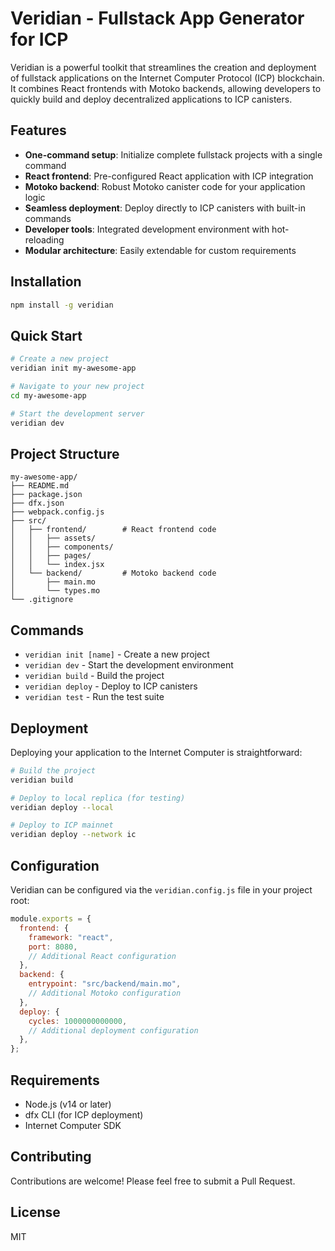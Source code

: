 # Veridian - Fullstack App Generator for ICP

Veridian is a powerful toolkit that streamlines the creation and deployment of fullstack applications on the Internet Computer Protocol (ICP) blockchain. It combines React frontends with Motoko backends, allowing developers to quickly build and deploy decentralized applications to ICP canisters.

## Features

- **One-command setup**: Initialize complete fullstack projects with a single command
- **React frontend**: Pre-configured React application with ICP integration
- **Motoko backend**: Robust Motoko canister code for your application logic
- **Seamless deployment**: Deploy directly to ICP canisters with built-in commands
- **Developer tools**: Integrated development environment with hot-reloading
- **Modular architecture**: Easily extendable for custom requirements

## Installation

```bash
npm install -g veridian
```

## Quick Start

```bash
# Create a new project
veridian init my-awesome-app

# Navigate to your new project
cd my-awesome-app

# Start the development server
veridian dev
```

## Project Structure

```
my-awesome-app/
├── README.md
├── package.json
├── dfx.json
├── webpack.config.js
├── src/
│   ├── frontend/        # React frontend code
│   │   ├── assets/
│   │   ├── components/
│   │   ├── pages/
│   │   └── index.jsx
│   └── backend/         # Motoko backend code
│       ├── main.mo
│       └── types.mo
└── .gitignore
```

## Commands

- `veridian init [name]` - Create a new project
- `veridian dev` - Start the development environment
- `veridian build` - Build the project
- `veridian deploy` - Deploy to ICP canisters
- `veridian test` - Run the test suite

## Deployment

Deploying your application to the Internet Computer is straightforward:

```bash
# Build the project
veridian build

# Deploy to local replica (for testing)
veridian deploy --local

# Deploy to ICP mainnet
veridian deploy --network ic
```

## Configuration

Veridian can be configured via the `veridian.config.js` file in your project root:

```javascript
module.exports = {
  frontend: {
    framework: "react",
    port: 8080,
    // Additional React configuration
  },
  backend: {
    entrypoint: "src/backend/main.mo",
    // Additional Motoko configuration
  },
  deploy: {
    cycles: 1000000000000,
    // Additional deployment configuration
  },
};
```

## Requirements

- Node.js (v14 or later)
- dfx CLI (for ICP deployment)
- Internet Computer SDK

## Contributing

Contributions are welcome! Please feel free to submit a Pull Request.

## License

MIT
